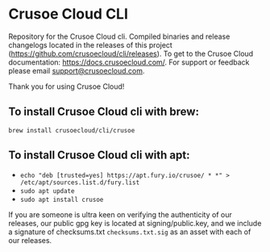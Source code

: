 # Crusoe Cloud CLI

Repository for the Crusoe Cloud cli. Compiled binaries and release changelogs located in the releases of this project (https://github.com/crusoecloud/cli/releases). To get to the Crusoe Cloud documentation: https://docs.crusoecloud.com/. For support or feedback please email support@crusoecloud.com. 

Thank you for using Crusoe Cloud!

## To install Crusoe Cloud cli with brew:
`brew install crusoecloud/cli/crusoe`

## To install Crusoe Cloud cli with apt:
- `echo "deb [trusted=yes] https://apt.fury.io/crusoe/ * *" > /etc/apt/sources.list.d/fury.list`
- `sudo apt update`
- `sudo apt install crusoe`

If you are someone is ultra keen on verifying the authenticity of our releases, our public gpg key is located at signing/public.key, and we include a signature of checksums.txt `checksums.txt.sig` as an asset with each of our releases.